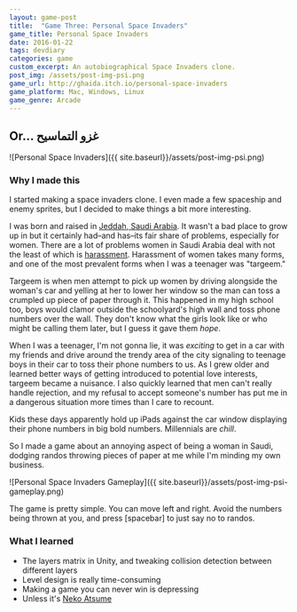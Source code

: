 ```yaml
---
layout: game-post
title:  "Game Three: Personal Space Invaders"
game_title: Personal Space Invaders
date: 2016-01-22
tags: devdiary
categories: game
custom_excerpt: An autobiographical Space Invaders clone.
post_img: /assets/post-img-psi.png
game_url: http://ghaida.itch.io/personal-space-invaders
game_platform: Mac, Windows, Linux
game_genre: Arcade
---
```


## Or... غزو التماسيح

![Personal Space Invaders]({{ site.baseurl}}/assets/post-img-psi.png)

### Why I made this
I started making a space invaders clone. I even made a few spaceship and enemy sprites, but I decided to make things a bit more interesting.

I was born and raised in [Jeddah, Saudi Arabia](https://en.wikipedia.org/wiki/Jeddah). It wasn't a bad place to grow up in but it certainly had–and has–its fair share of problems, especially for women. There are a lot of problems women in Saudi Arabia deal with not the least of which is [harassment](http://www.huffingtonpost.com/2015/08/07/sexual-harassment-saudi-arabia_n_7934850.html). Harassment of women takes many forms, and one of the most prevalent forms when I was a teenager was "targeem."

Targeem is when men attempt to pick up women by driving alongside the woman's car and yelling at her to lower her window so the man can toss a crumpled up piece of paper through it. This happened in my high school too, boys would clamor outside the schoolyard's high wall and toss phone numbers over the wall. They don't know what the girls look like or who might be calling them later, but I guess it gave them _hope_.

When I was a teenager, I'm not gonna lie, it was _exciting_ to get in a car with my friends and drive around the trendy area of the city signaling to teenage boys in their car to toss their phone numbers to us. As I grew older and learned better ways of getting introduced to potential love interests, targeem became a nuisance. I also quickly learned that men can't really handle rejection, and my refusal to accept someone's number has put me in a dangerous situation more times than I care to recount.

Kids these days apparently hold up iPads against the car window displaying their phone numbers in big bold numbers. Millennials are _chill_.

So I made a game about an annoying aspect of being a woman in Saudi, dodging randos throwing pieces of paper at me while I'm minding my own business.

![Personal Space Invaders Gameplay]({{ site.baseurl}}/assets/post-img-psi-gameplay.png)

The game is pretty simple. You can move left and right. Avoid the numbers being thrown at you, and press [spacebar] to just say no to randos.

### What I learned
* The layers matrix in Unity, and tweaking collision detection between different layers
* Level design is really time-consuming
* Making a game you can never win is depressing
* Unless it's [Neko Atsume](https://en.wikipedia.org/wiki/Neko_Atsume)

